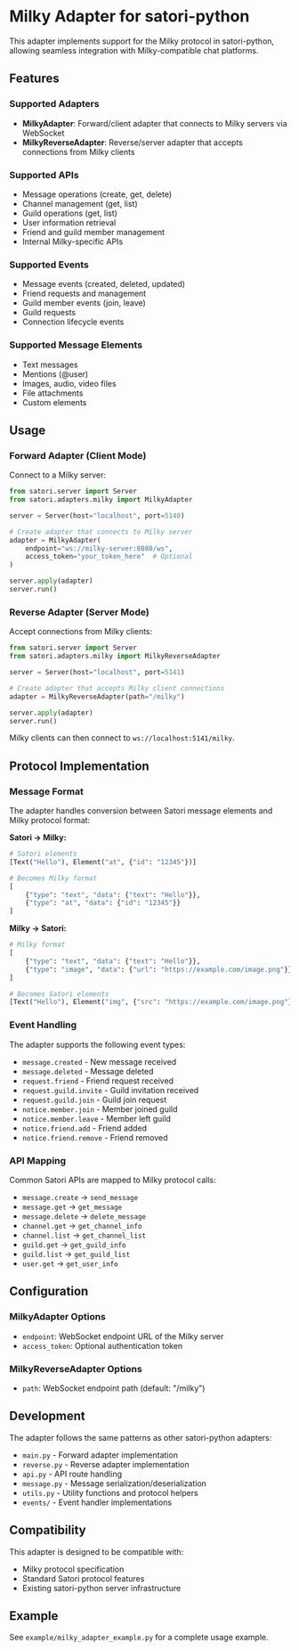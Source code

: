 # Milky Adapter for satori-python

This adapter implements support for the Milky protocol in satori-python, allowing seamless integration with Milky-compatible chat platforms.

## Features

### Supported Adapters

- **MilkyAdapter**: Forward/client adapter that connects to Milky servers via WebSocket
- **MilkyReverseAdapter**: Reverse/server adapter that accepts connections from Milky clients

### Supported APIs

- Message operations (create, get, delete)
- Channel management (get, list)
- Guild operations (get, list)
- User information retrieval
- Friend and guild member management
- Internal Milky-specific APIs

### Supported Events

- Message events (created, deleted, updated)
- Friend requests and management
- Guild member events (join, leave)
- Guild requests
- Connection lifecycle events

### Supported Message Elements

- Text messages
- Mentions (@user)
- Images, audio, video files
- File attachments
- Custom elements

## Usage

### Forward Adapter (Client Mode)

Connect to a Milky server:

```python
from satori.server import Server
from satori.adapters.milky import MilkyAdapter

server = Server(host="localhost", port=5140)

# Create adapter that connects to Milky server
adapter = MilkyAdapter(
    endpoint="ws://milky-server:8080/ws",
    access_token="your_token_here"  # Optional
)

server.apply(adapter)
server.run()
```

### Reverse Adapter (Server Mode)

Accept connections from Milky clients:

```python
from satori.server import Server
from satori.adapters.milky import MilkyReverseAdapter

server = Server(host="localhost", port=5141)

# Create adapter that accepts Milky client connections
adapter = MilkyReverseAdapter(path="/milky")

server.apply(adapter)
server.run()
```

Milky clients can then connect to `ws://localhost:5141/milky`.

## Protocol Implementation

### Message Format

The adapter handles conversion between Satori message elements and Milky protocol format:

**Satori → Milky:**
```python
# Satori elements
[Text("Hello"), Element("at", {"id": "12345"})]

# Becomes Milky format
[
    {"type": "text", "data": {"text": "Hello"}},
    {"type": "at", "data": {"id": "12345"}}
]
```

**Milky → Satori:**
```python
# Milky format
[
    {"type": "text", "data": {"text": "Hello"}},
    {"type": "image", "data": {"url": "https://example.com/image.png"}}
]

# Becomes Satori elements  
[Text("Hello"), Element("img", {"src": "https://example.com/image.png"})]
```

### Event Handling

The adapter supports the following event types:

- `message.created` - New message received
- `message.deleted` - Message deleted
- `request.friend` - Friend request received
- `request.guild.invite` - Guild invitation received
- `request.guild.join` - Guild join request
- `notice.member.join` - Member joined guild
- `notice.member.leave` - Member left guild
- `notice.friend.add` - Friend added
- `notice.friend.remove` - Friend removed

### API Mapping

Common Satori APIs are mapped to Milky protocol calls:

- `message.create` → `send_message`
- `message.get` → `get_message`
- `message.delete` → `delete_message`
- `channel.get` → `get_channel_info`
- `channel.list` → `get_channel_list`
- `guild.get` → `get_guild_info`
- `guild.list` → `get_guild_list`
- `user.get` → `get_user_info`

## Configuration

### MilkyAdapter Options

- `endpoint`: WebSocket endpoint URL of the Milky server
- `access_token`: Optional authentication token

### MilkyReverseAdapter Options

- `path`: WebSocket endpoint path (default: "/milky")

## Development

The adapter follows the same patterns as other satori-python adapters:

- `main.py` - Forward adapter implementation
- `reverse.py` - Reverse adapter implementation  
- `api.py` - API route handling
- `message.py` - Message serialization/deserialization
- `utils.py` - Utility functions and protocol helpers
- `events/` - Event handler implementations

## Compatibility

This adapter is designed to be compatible with:

- Milky protocol specification
- Standard Satori protocol features
- Existing satori-python server infrastructure

## Example

See `example/milky_adapter_example.py` for a complete usage example.